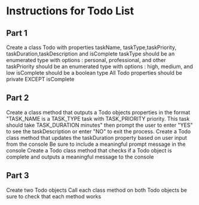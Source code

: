 # Instructions for Todo List

## Part 1

  Create a class Todo with properties taskName, taskType,taskPriority, taskDuration,taskDescription and isComplete
  taskType should be an enumerated type with options : personal, professional, and other
  taskPriority should be an enumerated type with options : high, medium, and low
  isComplete should be a boolean type
  All Todo properties should be private EXCEPT isComplete

## Part 2

  Create a class method that outputs a Todo objects properties in the format "TASK_NAME is a TASK_TYPE task with TASK_PRIORITY priority. This task should take TASK_DURATION minutes" then prompt the user to enter "YES" to see the taskDescription or enter "NO" to exit the process.
  Create a Todo class method that updates the taskDuration property based on user input from the console
      Be sure to include a meaningful prompt message in the console
  Create a Todo class method that checks if a Todo object is complete and outputs a meaningful message to the console

## Part 3

  Create two Todo objects
  Call each class method on both Todo objects
      be sure to check that each method works
